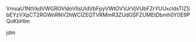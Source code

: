 VmxaU1NtVkdVWGROVldoVllsUldVbFpyVWtOVVJrVjVUbFZrYUUxcldsTlZS
bEYzVXpCT2RGWnRNV2hWClZEQTVRMmR3ZUdGSFZUMEtDbmh0Y0E9PQoKbHlm

jdm